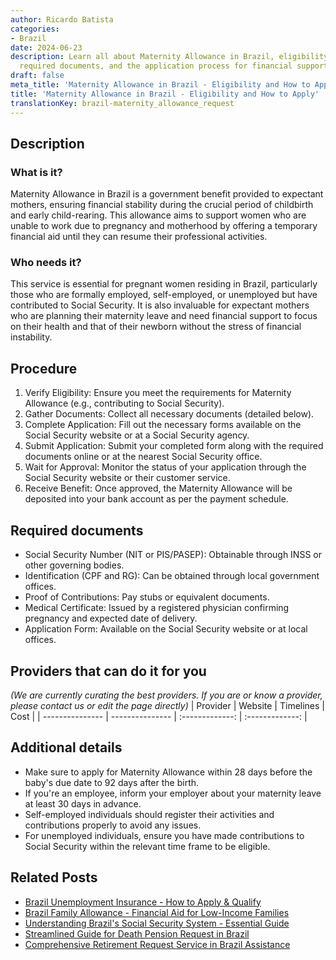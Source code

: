 ```yaml
---
author: Ricardo Batista
categories:
- Brazil
date: 2024-06-23
description: Learn all about Maternity Allowance in Brazil, eligibility criteria,
  required documents, and the application process for financial support during maternity.
draft: false
meta_title: 'Maternity Allowance in Brazil - Eligibility and How to Apply'
title: 'Maternity Allowance in Brazil - Eligibility and How to Apply'
translationKey: brazil-maternity_allowance_request
---
```



## Description
### What is it?
Maternity Allowance in Brazil is a government benefit provided to expectant mothers, ensuring financial stability during the crucial period of childbirth and early child-rearing. This allowance aims to support women who are unable to work due to pregnancy and motherhood by offering a temporary financial aid until they can resume their professional activities.

### Who needs it?
This service is essential for pregnant women residing in Brazil, particularly those who are formally employed, self-employed, or unemployed but have contributed to Social Security. It is also invaluable for expectant mothers who are planning their maternity leave and need financial support to focus on their health and that of their newborn without the stress of financial instability.

## Procedure

1. Verify Eligibility: Ensure you meet the requirements for Maternity Allowance (e.g., contributing to Social Security).
2. Gather Documents: Collect all necessary documents (detailed below).
3. Complete Application: Fill out the necessary forms available on the Social Security website or at a Social Security agency.
4. Submit Application: Submit your completed form along with the required documents online or at the nearest Social Security office.
5. Wait for Approval: Monitor the status of your application through the Social Security website or their customer service.
6. Receive Benefit: Once approved, the Maternity Allowance will be deposited into your bank account as per the payment schedule.


## Required documents

- Social Security Number (NIT or PIS/PASEP): Obtainable through INSS or other governing bodies.
- Identification (CPF and RG): Can be obtained through local government offices.
- Proof of Contributions: Pay stubs or equivalent documents.
- Medical Certificate: Issued by a registered physician confirming pregnancy and expected date of delivery.
- Application Form: Available on the Social Security website or at local offices.


## Providers that can do it for you
_(We are currently curating the best providers. If you are or know a provider, please contact us or edit the page directly)_
| Provider        |     Website     |     Timelines    |       Cost      |
| --------------- | --------------- |  :-------------: | :-------------: |

## Additional details

- Make sure to apply for Maternity Allowance within 28 days before the baby's due date to 92 days after the birth.
- If you're an employee, inform your employer about your maternity leave at least 30 days in advance.
- Self-employed individuals should register their activities and contributions properly to avoid any issues.
- For unemployed individuals, ensure you have made contributions to Social Security within the relevant time frame to be eligible.

## Related Posts

- [Brazil Unemployment Insurance - How to Apply & Qualify](https://tramitit.com/guides/brazil/unemployment_insurance/)
- [Brazil Family Allowance - Financial Aid for Low-Income Families](https://tramitit.com/guides/brazil/family_allowance_program/)
- [Understanding Brazil's Social Security System - Essential Guide](https://tramitit.com/guides/brazil/social_security/)
- [Streamlined Guide for Death Pension Request in Brazil](https://tramitit.com/guides/brazil/death_pension_request/)
- [Comprehensive Retirement Request Service in Brazil Assistance](https://tramitit.com/guides/brazil/retirement_request/)